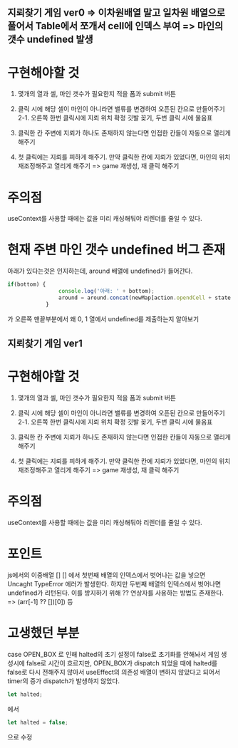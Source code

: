 ## 지뢰찾기 게임 ver0 => 이차원배열 말고 일차원 배열으로 풀어서 Table에서 쪼개서 cell에 인덱스 부여 => 마인의 갯수 undefined 발생

# 구현해야할 것
1. 몇개의 열과 셀, 마인 갯수가 필요한지 적을 폼과 submit 버튼

2. 클릭 시에 해당 셀이 마인이 아니라면 밸류를 변경하여 오픈된 칸으로 만들어주기
2-1. 오른쪽 한번 클릭시에 지뢰 위치 확정 깃발 꽂기, 두번 클릭 시에 물음표

3. 클릭한 칸 주변에 지뢰가 하나도 존재하지 않는다면 인접한 칸들이 자동으로 열리게 해주기

4. 첫 클릭에는 지뢰를 피하게 해주기. 만약 클릭한 칸에 지뢰가 있었다면, 마인의 위치 재조정해주고 열리게 해주기 => game 재생성, 재 클릭 해주기


# 주의점
useContext를 사용할 때에는 값을 미리 캐싱해둬야 리렌더를 줄일 수 있다.


# 현재 주변 마인 갯수 undefined 버그 존재
아래가 있다는것은 인지하는데, around 배열에 undefined가 들어간다.
```JavaScript
if(bottom) {
                console.log('아래: ' + bottom);
                around = around.concat(newMap[action.opendCell + state.data.cell]);
            }
```
가 오른쪽 맨끝부분에서 왜 0, 1 열에서 undefined를 제출하는지 알아보기


## 지뢰찾기 게임 ver1

# 구현해야할 것
1. 몇개의 열과 셀, 마인 갯수가 필요한지 적을 폼과 submit 버튼

2. 클릭 시에 해당 셀이 마인이 아니라면 밸류를 변경하여 오픈된 칸으로 만들어주기
2-1. 오른쪽 한번 클릭시에 지뢰 위치 확정 깃발 꽂기, 두번 클릭 시에 물음표

3. 클릭한 칸 주변에 지뢰가 하나도 존재하지 않는다면 인접한 칸들이 자동으로 열리게 해주기

4. 첫 클릭에는 지뢰를 피하게 해주기. 만약 클릭한 칸에 지뢰가 있었다면, 마인의 위치 재조정해주고 열리게 해주기 => game 재생성, 재 클릭 해주기


# 주의점
useContext를 사용할 때에는 값을 미리 캐싱해둬야 리렌더를 줄일 수 있다.

# 포인트
js에서의 이중배열 [] [] 에서 
첫번째 배열의 인덱스에서 벗어나는 값을 넣으면 Uncaght TypeError 에러가 발생한다.
하지만 두번째 배열의 인덱스에서 벗어나면 undefined가 리턴된다.
이를 방지하기 위해 ?? 연상자를 사용하는 방법도 존재한다.
=> (arr[-1] ?? [])[0]) 등

# 고생했던 부분
case OPEN_BOX 로 인해 halted의 초기 설정이 false로 초기화를 안해놔서
게임 생성시에 false로 시간이 흐르지만, OPEN_BOX가 dispatch 되었을 때에 
halted를 false로 다시 전해주지 않아서 useEffect의 의존성 배열이 변하지 않았다고 되어서
timer의 증가 dispatch가 발생하지 않았다.

```javaScript
let halted;
```
에서 
```javaScript
let halted = false;
```
으로 수정
